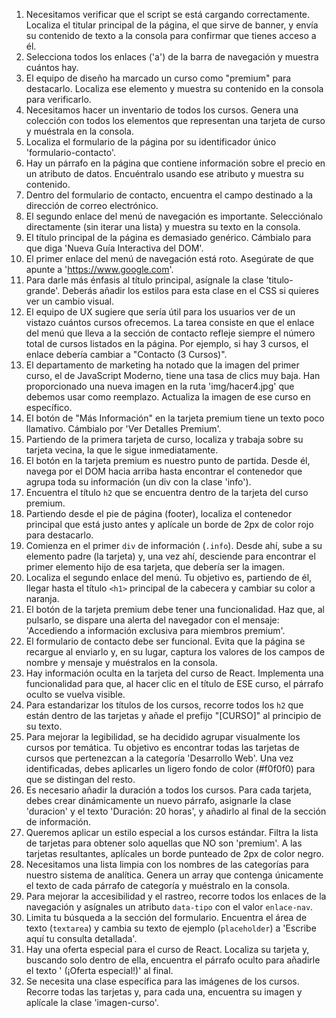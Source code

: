 1. Necesitamos verificar que el script se está cargando correctamente. Localiza el titular principal de la página, el que sirve de banner, y envía su contenido de texto a la consola para confirmar que tienes acceso a él.
2. Selecciona todos los enlaces ('a') de la barra de navegación y muestra cuántos hay.
3. El equipo de diseño ha marcado un curso como "premium" para destacarlo. Localiza ese elemento y muestra su contenido en la consola para verificarlo.
4. Necesitamos hacer un inventario de todos los cursos. Genera una colección con todos los elementos que representan una tarjeta de curso y muéstrala en la consola.
5. Localiza el formulario de la página por su identificador único 'formulario-contacto'.
6. Hay un párrafo en la página que contiene información sobre el precio en un atributo de datos. Encuéntralo usando ese atributo y muestra su contenido.
7. Dentro del formulario de contacto, encuentra el campo destinado a la dirección de correo electrónico.
8. El segundo enlace del menú de navegación es importante. Selecciónalo directamente (sin iterar una lista) y muestra su texto en la consola.
9. El título principal de la página es demasiado genérico. Cámbialo para que diga 'Nueva Guía Interactiva del DOM'.
10. El primer enlace del menú de navegación está roto. Asegúrate de que apunte a 'https://www.google.com'.
11. Para darle más énfasis al título principal, asígnale la clase 'titulo-grande'. Deberás añadir los estilos para esta clase en el CSS si quieres ver un cambio visual.
12. El equipo de UX sugiere que sería útil para los usuarios ver de un vistazo cuántos cursos ofrecemos. La tarea consiste en que el enlace del menú que lleva a la sección de contacto refleje siempre el número total de cursos listados en la página. Por ejemplo, si hay 3 cursos, el enlace debería cambiar a "Contacto (3 Cursos)".
13. El departamento de marketing ha notado que la imagen del primer curso, el de JavaScript Moderno, tiene una tasa de clics muy baja. Han proporcionado una nueva imagen en la ruta 'img/hacer4.jpg' que debemos usar como reemplazo. Actualiza la imagen de ese curso en específico.
14. El botón de "Más Información" en la tarjeta premium tiene un texto poco llamativo. Cámbialo por 'Ver Detalles Premium'.
15. Partiendo de la primera tarjeta de curso, localiza y trabaja sobre su tarjeta vecina, la que le sigue inmediatamente.
16. El botón en la tarjeta premium es nuestro punto de partida. Desde él, navega por el DOM hacia arriba hasta encontrar el contenedor que agrupa toda su información (un div con la clase 'info').
17. Encuentra el título `h2` que se encuentra dentro de la tarjeta del curso premium.
18. Partiendo desde el pie de página (footer), localiza el contenedor principal que está justo antes y aplícale un borde de 2px de color rojo para destacarlo.
19. Comienza en el primer `div` de información (`.info`). Desde ahí, sube a su elemento padre (la tarjeta) y, una vez ahí, desciende para encontrar el primer elemento hijo de esa tarjeta, que debería ser la imagen.
20. Localiza el segundo enlace del menú. Tu objetivo es, partiendo de él, llegar hasta el título `<h1>` principal de la cabecera y cambiar su color a naranja.
21. El botón de la tarjeta premium debe tener una funcionalidad. Haz que, al pulsarlo, se dispare una alerta del navegador con el mensaje: 'Accediendo a información exclusiva para miembros premium'.
22. El formulario de contacto debe ser funcional. Evita que la página se recargue al enviarlo y, en su lugar, captura los valores de los campos de nombre y mensaje y muéstralos en la consola.
23. Hay información oculta en la tarjeta del curso de React. Implementa una funcionalidad para que, al hacer clic en el título de ESE curso, el párrafo oculto se vuelva visible.
24. Para estandarizar los títulos de los cursos, recorre todos los `h2` que están dentro de las tarjetas y añade el prefijo "[CURSO]" al principio de su texto.
25. Para mejorar la legibilidad, se ha decidido agrupar visualmente los cursos por temática. Tu objetivo es encontrar todas las tarjetas de cursos que pertenezcan a la categoría 'Desarrollo Web'. Una vez identificadas, debes aplicarles un ligero fondo de color (#f0f0f0) para que se distingan del resto.
26. Es necesario añadir la duración a todos los cursos. Para cada tarjeta, debes crear dinámicamente un nuevo párrafo, asignarle la clase 'duracion' y el texto 'Duración: 20 horas', y añadirlo al final de la sección de información.
27. Queremos aplicar un estilo especial a los cursos estándar. Filtra la lista de tarjetas para obtener solo aquellas que NO son 'premium'. A las tarjetas resultantes, aplícales un borde punteado de 2px de color negro.
28. Necesitamos una lista limpia con los nombres de las categorías para nuestro sistema de analítica. Genera un array que contenga únicamente el texto de cada párrafo de categoría y muéstralo en la consola.
29. Para mejorar la accesibilidad y el rastreo, recorre todos los enlaces de la navegación y asígnales un atributo `data-tipo` con el valor `enlace-nav`.
30. Limita tu búsqueda a la sección del formulario. Encuentra el área de texto (`textarea`) y cambia su texto de ejemplo (`placeholder`) a 'Escribe aquí tu consulta detallada'.
31. Hay una oferta especial para el curso de React. Localiza su tarjeta y, buscando solo dentro de ella, encuentra el párrafo oculto para añadirle el texto ' (¡Oferta especial!)' al final.
32. Se necesita una clase específica para las imágenes de los cursos. Recorre todas las tarjetas y, para cada una, encuentra su imagen y aplícale la clase 'imagen-curso'.